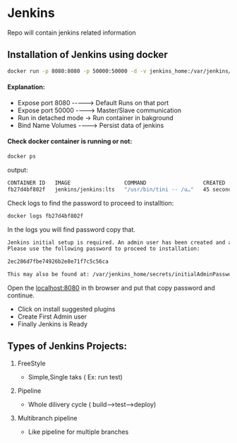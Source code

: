 # Jenkins
Repo will contain jenkins related information
## Installation of Jenkins using docker

```bash
docker run -p 8080:8080 -p 50000:50000 -d -v jenkins_home:/var/jenkins/jenkins jenkins/jenkins:lts
```
#### Explanation:

- Expose port 8080 -----> Default Runs on that port
- Expose port 50000 ----> Master/Slave communication
- Run in detached mode -> Run container in bakground
- Bind Name Volumes ----> Persist data of jenkins

#### Check docker container is running or not:
```bash
docker ps
```
output:
```bash
CONTAINER ID   IMAGE                 COMMAND                  CREATED          STATUS          PORTS                                                                                      NAMES
fb27d4bf802f   jenkins/jenkins:lts   "/usr/bin/tini -- /u…"   45 seconds ago   Up 38 seconds   0.0.0.0:8080->8080/tcp, :::8080->8080/tcp, 0.0.0.0:50000->50000/tcp, :::50000->50000/tcp   wizardly_raman
```
Check logs to find the password to proceed to installtion:
```bash
docker logs fb27d4bf802f
```
In the logs you will find password copy that.
```bash
Jenkins initial setup is required. An admin user has been created and a password generated.
Please use the following password to proceed to installation:

2ec286d7fbe74926b2e8e71f7c5c56ca

This may also be found at: /var/jenkins_home/secrets/initialAdminPassword
```
Open the   [localhost:8080](http://localhost:8080/) in th browser and put that copy password and continue.
- Click on install suggested plugins
- Create First Admin user
- Finally Jenkins is Ready

## Types of Jenkins Projects:
1. FreeStyle
    - Simple,Single taks ( Ex: run test)
 
3. Pipeline
    - Whole dilivery cycle ( build-->test-->deploy)
5. Multibranch pipeline
    - Like pipeline for multiple branches








